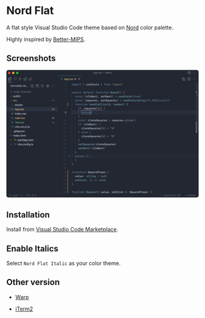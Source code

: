 # Nord Flat

A flat style Visual Studio Code theme based on [Nord](https://github.com/arcticicestudio/nord-visual-studio-code) color palette.

Highly inspired by [Better-MIPS](https://github.com/vasilescur/vscode-Better-MIPS).

## Screenshots

![preview](/images/preview.png)

## Installation

Install from [Visual Studio Code Marketplace](https://marketplace.visualstudio.com/items?itemName=3ash.nord-flat).

## Enable Italics

Select `Nord Flat Italic` as your color theme.


## Other version

- [Warp](https://github.com/the3ash/vscode-theme-nordflat/blob/main/nord_flat_warp.yaml)

- [iTerm2](https://github.com/the3ash/vscode-theme-nordflat/blob/main/nord_flat.itermcolors)
